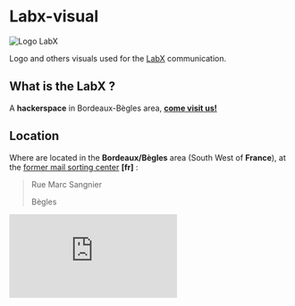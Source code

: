 Labx-visual
===========
![Logo LabX](https://raw.github.com/Labx/labx-visual/master/logo/logo-labx-bordeaux.png)

Logo and others visuals used for the [LabX](http://www.labx.fr/) communication.

## What is the LabX ?

A **hackerspace** in Bordeaux-Bègles area, **[come visit us!](https://maps.google.fr/?ll=44.812663,-0.554399&spn=0.001496,0.002642&t=h&z=19)**

## Location

Where are located in the **Bordeaux/Bègles** area (South West of **France**), at the [former mail sorting center](https://www.labx.fr/?p=471) **[fr]** :

> Rue Marc Sangnier
>
> Bègles

[![Location of LabX, Bordeaux Bègles](https://www.labx.fr/wp-content/themes/thememin/themify/img.php?src=http://www.labx.fr/wp-content/uploads/2013/09/labxl.png&w=560&h=250)](https://maps.google.fr/?ll=44.812663,-0.554399&spn=0.001496,0.002642&t=h&z=19)
